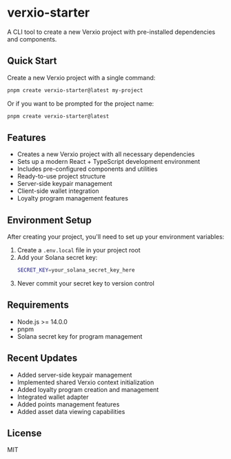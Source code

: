 # verxio-starter

A CLI tool to create a new Verxio project with pre-installed dependencies and components.

## Quick Start

Create a new Verxio project with a single command:

```bash
pnpm create verxio-starter@latest my-project
```

Or if you want to be prompted for the project name:

```bash
pnpm create verxio-starter@latest
```

## Features

- Creates a new Verxio project with all necessary dependencies
- Sets up a modern React + TypeScript development environment
- Includes pre-configured components and utilities
- Ready-to-use project structure
- Server-side keypair management
- Client-side wallet integration
- Loyalty program management features

## Environment Setup

After creating your project, you'll need to set up your environment variables:

1. Create a `.env.local` file in your project root
2. Add your Solana secret key:
   ```bash
   SECRET_KEY=your_solana_secret_key_here
   ```
3. Never commit your secret key to version control

## Requirements

- Node.js >= 14.0.0
- pnpm
- Solana secret key for program management

## Recent Updates

- Added server-side keypair management
- Implemented shared Verxio context initialization
- Added loyalty program creation and management
- Integrated wallet adapter
- Added points management features
- Added asset data viewing capabilities

## License

MIT
